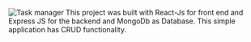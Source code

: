 ![Task manager](https://user-images.githubusercontent.com/81533820/222944206-40dd103a-b5f5-4839-bc79-6691af567166.png)
This project was built with React-Js for front end and Express JS for the backend and MongoDb as Database. This simple application has CRUD functionality. 
